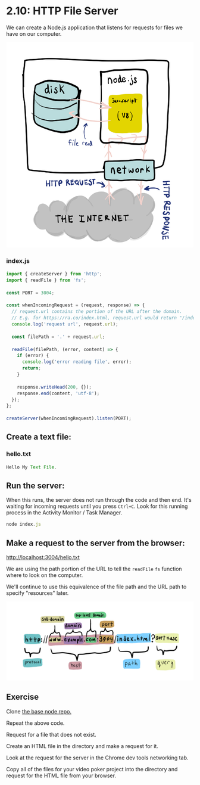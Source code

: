 # 2.10: HTTP File Server

We can create a Node.js application that listens for requests for files we have on our computer.

![](../.gitbook/assets/file-server-node.jpg)

### index.js

```javascript
import { createServer } from 'http';
import { readFile } from 'fs';

const PORT = 3004;

const whenIncomingRequest = (request, response) => {
  // request.url contains the portion of the URL after the domain.
  // E.g. for https://ra.co/index.html, request.url would return "/index.html".
  console.log('request url', request.url);

  const filePath = '.' + request.url;

  readFile(filePath, (error, content) => {
    if (error) {
      console.log('error reading file', error);
      return;
    }

    response.writeHead(200, {});
    response.end(content, 'utf-8');
  });
};

createServer(whenIncomingRequest).listen(PORT);
```

## Create a text file:

### hello.txt

```javascript
Hello My Text File.
```

## Run the server:

When this runs, the server does not run through the code and then end. It's waiting for incoming requests until you press `Ctrl+C`. Look for this running process in the Activity Monitor / Task Manager.

```javascript
node index.js
```

## Make a request to the server from the browser:

[http://localhost:3004/hello.txt](http://localhost:3004/hello.txt)

We are using the path portion of the URL to tell the `readFile` `fs` function where to look on the computer.

We'll continue to use this equivalence of the file path and the URL path to specify "resources" later.

![](../.gitbook/assets/urls.jpg)

## Exercise

Clone [the base node repo.](https://github.com/rocketacademy/base-node-swe1)

Repeat the above code.

Request for a file that does not exist.

Create an HTML file in the directory and make a request for it.

Look at the request for the server in the Chrome dev tools networking tab.

Copy all of the files for your video poker project into the directory and request for the HTML file from your browser.

